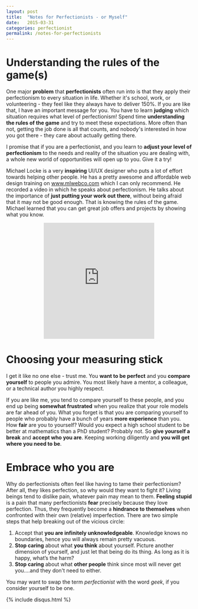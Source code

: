 ```yaml
---
layout: post
title:  "Notes for Perfectionists - or Myself"
date:   2015-03-31
categories: perfectionist
permalink: /notes-for-perfectionists
---
```


<h1 id="rules">Understanding the rules of the game(s)</h1>

One major <strong>problem</strong> that <strong>perfectionists</strong> often run into is that they apply their perfectionism to every situation in life. Whether it's school, work, or volunteering - they feel like they always have to deliver 150%. If you are like that, I have an important message for you. You have to learn <strong>judging</strong> which situation requires what level of perfectionism! Spend time <strong>understanding the rules of the game</strong> and try to meet these expectations. More often than not, getting the job done is all that counts, and nobody's interested in how you got there - they care about actually getting there.

I promise that if you are a perfectionist, and you learn to <strong>adjust your level of perfectionism</strong> to the needs and reality of the situation you are dealing with, a whole new world of opportunities will open up to you. Give it a try!

Michael Locke is a very <strong>inspiring</strong> UI/UX designer who puts a lot of effort towards helping other people. He has a pretty awesome and affordable web design training on <a href="http://www.mlwebco.com/" target="_blank">www.mlwebco.com</a> which I can only recommend. He recorded a video in which he speaks about perfectionism. He talks about the importance of <strong>just putting your work out there</strong>, without being afraid that it may not be good enough. That is knowing the rules of the game. Michael learned that you can get great job offers and projects by showing what you know.

<div style="text-align:center;"><iframe min-width="20%" height="315" src="https://www.youtube.com/embed/p5maTDZNkn0?rel=0" frameborder="0" allowfullscreen></iframe></div>

<h1 id="measuring">Choosing your measuring stick</h1>

I get it like no one else - trust me. You <strong>want to be perfect</strong> and you <strong>compare yourself</strong> to people you admire. You most likely have a mentor, a colleague, or a technical author you highly respect.

If you are like me, you tend to compare yourself to these people, and you end up being <strong>somewhat frustrated</strong> when you realize that your role models are far ahead of you. What you forget is that you are comparing yourself to people who probably have a bunch of years <strong>more experience</strong> than you. How <strong>fair</strong> are you to yourself? Would you expect a high school student to be better at mathematics than a PhD student? Probably not. So <strong>give yourself a break</strong> and <strong>accept who you are</strong>. Keeping working diligently and <strong>you will get where you need to be</strong>.

<h1 id="embrace">Embrace who you are</h1>

Why do perfectionists often feel like having to tame their perfectionism? After all, they likes perfection, so why would they want to fight it? Living beings tend to dislike pain, whatever pain may mean to them. <strong>Feeling stupid</strong> is a pain that many perfectionists <strong>fear</strong> precisely because they love perfection. Thus, they frequently become a <strong>hindrance to themselves</strong> when confronted with their own (relative) imperfection. There are two simple steps that help breaking out of the vicious circle:

<ol>
<li>Accept that <strong>you are infinitely unknowledgeable</strong>. Knowledge knows no boundaries, hence you will always remain pretty vacuous.</li>

<li><strong>Stop caring</strong> about what <strong>you think</strong> about yourself. Picture another dimension of yourself, and just let that being do its thing. As long as it is happy, what’s the harm?</li>
<li><strong>Stop caring</strong> about what <strong>other people</strong> think since most will never get you....and they don't need to either.</li></ol>

You may want to swap the term <i>perfectionist</i> with the word <i>geek</i>, if you consider yourself to be one.

{% include disqus.html %}
